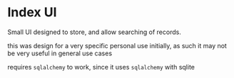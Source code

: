 # Index UI
Small UI designed to store, and allow searching of records.

this was design for a very specific personal use initially, 
as such it may not be very useful in general use cases


requires `sqlalchemy` to work, since it uses `sqlalchemy` with sqlite